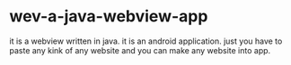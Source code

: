 # wev-a-java-webview-app
it is a webview written in java. it is an android application. just you have to paste any kink of any website and you can make any website into app.
